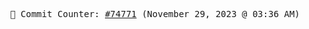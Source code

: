 <p align="center">
    <samp>
        📮 Commit Counter: <a href="https://github.com/Javascript-void0/Javascript-void0/commits/main">#74771</a> (November 29, 2023 @ 03:36 AM)
    </samp>
</p>